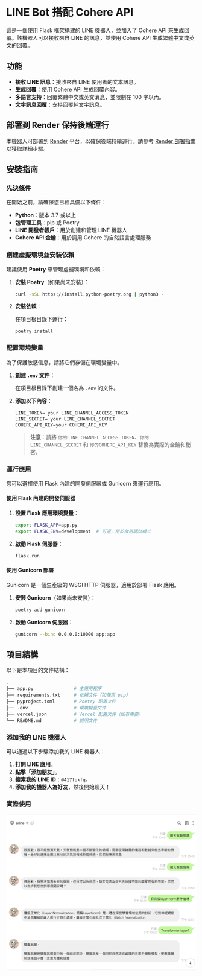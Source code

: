 # LINE Bot 搭配 Cohere API 

這是一個使用 Flask 框架構建的 LINE 機器人，並加入了 Cohere API 來生成回覆。該機器人可以接收來自 LINE 的訊息，並使用 Cohere API 生成繁體中文或英文的回覆。

## 功能

- **接收 LINE 訊息**：接收來自 LINE 使用者的文本訊息。
- **生成回覆**：使用 Cohere API 生成回覆內容。
- **多語言支持**：回覆繁體中文或英文消息，並限制在 100 字以內。
- **文字訊息回覆**：支持回覆純文字訊息。

## 部署到 Render 保持後端運行

本機器人可部署到 [Render](https://render.com/) 平台，以確保後端持續運行。請參考 [Render 部署指南](https://render.com/docs/deploy-flask) 以獲取詳細步驟。

## 安裝指南

### 先決條件

在開始之前，請確保您已經具備以下條件：

- **Python**：版本 3.7 或以上
- **包管理工具**：pip 或 Poetry
- **LINE 開發者帳戶**：用於創建和管理 LINE 機器人
- **Cohere API 金鑰**：用於調用 Cohere 的自然語言處理服務

### 創建虛擬環境並安裝依賴

建議使用 **Poetry** 來管理虛擬環境和依賴：

1. **安裝 Poetry**（如果尚未安裝）：

    ```bash
    curl -sSL https://install.python-poetry.org | python3 -
    ```

2. **安裝依賴**：

    在項目根目錄下運行：

    ```bash
    poetry install
    ```

### 配置環境變量

為了保護敏感信息，請將它們存儲在環境變量中。

1. **創建 `.env` 文件**：

    在項目根目錄下創建一個名為 `.env` 的文件。

2. **添加以下內容**：

    ```env
    LINE_TOKEN= your LINE_CHANNEL_ACCESS_TOKEN
    LINE_SECRET= your LINE_CHANNEL_SECRET
    COHERE_API_KEY=your COHERE_API_KEY
    ```

    > **注意**：請將 `你的LINE_CHANNEL_ACCESS_TOKEN`、`你的LINE_CHANNEL_SECRET` 和 `你的COHERE_API_KEY` 替換為實際的金鑰和秘密。

### 運行應用

您可以選擇使用 Flask 內建的開發伺服器或 Gunicorn 來運行應用。

#### 使用 Flask 內建的開發伺服器

1. **設置 Flask 應用環境變量**：

    ```bash
    export FLASK_APP=app.py
    export FLASK_ENV=development  # 可選，用於啟用調試模式
    ```

2. **啟動 Flask 伺服器**：

    ```bash
    flask run
    ```

#### 使用 Gunicorn 部署

Gunicorn 是一個生產級的 WSGI HTTP 伺服器，適用於部署 Flask 應用。

1. **安裝 Gunicorn**（如果尚未安裝）：

    ```bash
    poetry add gunicorn
    ```

2. **啟動 Gunicorn 伺服器**：

    ```bash
    gunicorn --bind 0.0.0.0:10000 app:app
    ```

## 項目結構

以下是本項目的文件結構：

```bash
.
├── app.py               # 主應用程序
├── requirements.txt     # 依賴文件（如使用 pip）
├── pyproject.toml       # Poetry 配置文件
├── .env                 # 環境變量文件
├── vercel.json          # Vercel 配置文件（如有需要）
└── README.md            # 說明文件
```

### 添加我的 LINE 機器人

可以通過以下步驟添加我的 LINE 機器人：

1. **打開 LINE 應用**。
2. **點擊「添加朋友」**。
3. **搜索我的 LINE ID**：`@417fukfq`。
4. **添加我的機器人為好友**，然後開始聊天！


### 實際使用
![ailine](picture/p1.png)

